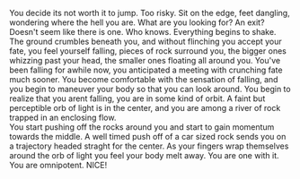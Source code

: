 You decide its not worth it to jump.  Too risky.  Sit on the edge,
feet dangling, wondering where the hell you are.  What are 
you looking for?  An exit?  Doesn't seem like there is one. 
Who knows.  Everything begins to shake.  The ground crumbles
beneath you, and without flinching you accept your fate, 
you feel yourself falling, pieces of rock surround you, 
the bigger ones whizzing past your head, the smaller ones 
floating all around you.  You've been falling for awhile
now, you anticipated a meeting with crunching fate much 
sooner.  You become comfortable with the sensation of 
falling, and you begin to maneuver your body so that you
can look around.  You begin to realize that you arent 
falling, you are in some kind of orbit.  A faint but 
perceptible orb of light is in the center, and you are
among a river of rock trapped in an enclosing flow.  
You start pushing off the rocks around you and start 
to gain momentum towards the middle.  A well timed 
push off of a car sized rock sends you on a trajectory 
headed straght for the center.  As 
your fingers wrap themselves around the orb of 
light you feel your body melt away. You are one 
with it.  You are omnipotent.  NICE!
